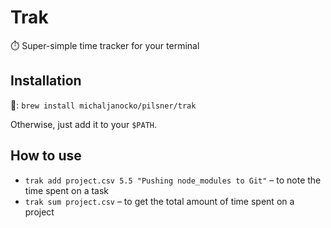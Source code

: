 # Trak

⏱️ Super-simple time tracker for your terminal

## Installation

🍎: `brew install michaljanocko/pilsner/trak`

Otherwise, just add it to your `$PATH`.

## How to use

- `trak add project.csv 5.5 "Pushing node_modules to Git"` – to note the time spent on a task
- `trak sum project.csv` – to get the total amount of time spent on a project
